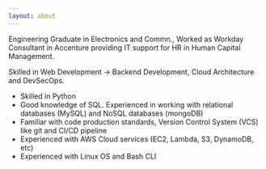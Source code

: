 ```yaml
---
layout: about
---
```

Engineering Graduate <!--Batch of 2020--> in Electronics and Commn., Worked as Workday Consultant in Accenture providing IT support for HR in Human Capital Management.

Skilled in Web Development -> Backend Development, Cloud Architecture and DevSecOps.

- Skilled in Python <!--HTML5, CSS, jQuery-->
- Good knowledge of SQL. Experienced in working with relational databases (MySQL) and NoSQL databases (mongoDB)
- Familiar with code production standards, Version Control System (VCS) like git and CI/CD pipeline
- Experienced with AWS Cloud services (EC2, Lambda, S3, DynamoDB, etc)
- Experienced with Linux OS and Bash CLI
<!-- REST API, HTTP methods, Flask, Django, Docker, Kubernetes-->
